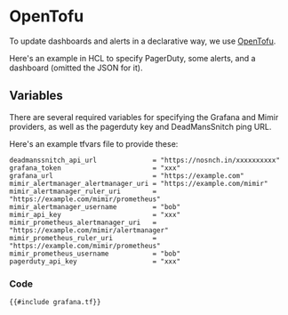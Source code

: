 # OpenTofu

To update dashboards and alerts in a declarative way, we use [OpenTofu](https://opentofu.org/).

Here's an example in HCL to specify PagerDuty, some alerts, and a dashboard
(omitted the JSON for it).

## Variables

There are several required variables for specifying the Grafana and Mimir
providers, as well as the pagerduty key and DeadMansSnitch ping URL.

Here's an example tfvars file to provide these:

```
deadmanssnitch_api_url              = "https://nosnch.in/xxxxxxxxxx"
grafana_token                       = "xxx"
grafana_url                         = "https://example.com"
mimir_alertmanager_alertmanager_uri = "https://example.com/mimir"
mimir_alertmanager_ruler_uri        = "https://example.com/mimir/prometheus"
mimir_alertmanager_username         = "bob"
mimir_api_key                       = "xxx"
mimir_prometheus_alertmanager_uri   = "https://example.com/mimir/alertmanager"
mimir_prometheus_ruler_uri          = "https://example.com/mimir/prometheus"
mimir_prometheus_username           = "bob"
pagerduty_api_key                   = "xxx"
```

### Code

```hcl
{{#include grafana.tf}}
``` 
